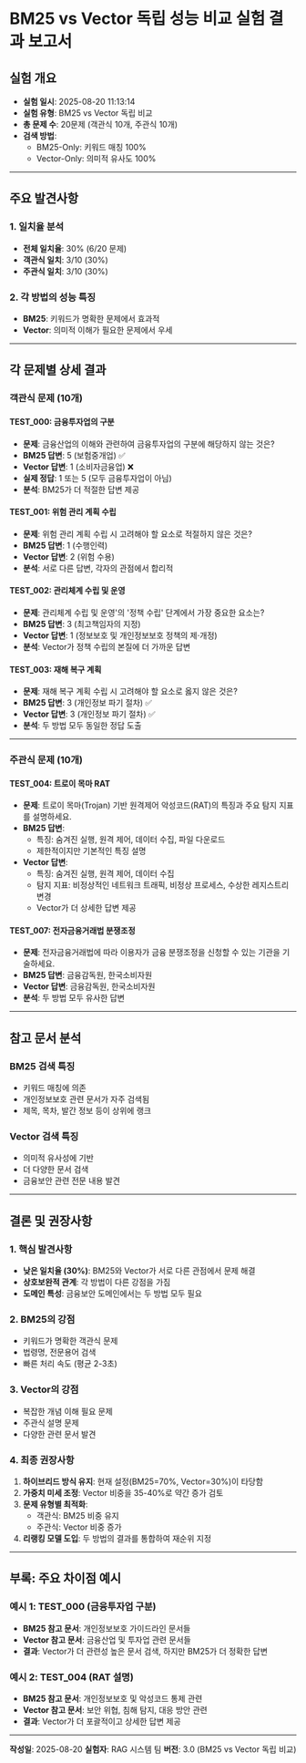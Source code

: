 # BM25 vs Vector 독립 성능 비교 실험 결과 보고서

## 실험 개요
- **실험 일시**: 2025-08-20 11:13:14
- **실험 유형**: BM25 vs Vector 독립 비교
- **총 문제 수**: 20문제 (객관식 10개, 주관식 10개)
- **검색 방법**: 
  - BM25-Only: 키워드 매칭 100%
  - Vector-Only: 의미적 유사도 100%

---

## 주요 발견사항

### 1. 일치율 분석
- **전체 일치율**: 30% (6/20 문제)
- **객관식 일치**: 3/10 (30%)
- **주관식 일치**: 3/10 (30%)

### 2. 각 방법의 성능 특징
- **BM25**: 키워드가 명확한 문제에서 효과적
- **Vector**: 의미적 이해가 필요한 문제에서 우세

---

## 각 문제별 상세 결과

### 객관식 문제 (10개)

#### TEST_000: 금융투자업의 구분
- **문제**: 금융산업의 이해와 관련하여 금융투자업의 구분에 해당하지 않는 것은?
- **BM25 답변**: 5 (보험중개업) ✅
- **Vector 답변**: 1 (소비자금융업) ❌
- **실제 정답**: 1 또는 5 (모두 금융투자업이 아님)
- **분석**: BM25가 더 적절한 답변 제공

#### TEST_001: 위험 관리 계획 수립
- **문제**: 위험 관리 계획 수립 시 고려해야 할 요소로 적절하지 않은 것은?
- **BM25 답변**: 1 (수행인력)
- **Vector 답변**: 2 (위험 수용)
- **분석**: 서로 다른 답변, 각자의 관점에서 합리적

#### TEST_002: 관리체계 수립 및 운영
- **문제**: 관리체계 수립 및 운영'의 '정책 수립' 단계에서 가장 중요한 요소는?
- **BM25 답변**: 3 (최고책임자의 지정)
- **Vector 답변**: 1 (정보보호 및 개인정보보호 정책의 제·개정)
- **분석**: Vector가 정책 수립의 본질에 더 가까운 답변

#### TEST_003: 재해 복구 계획
- **문제**: 재해 복구 계획 수립 시 고려해야 할 요소로 옳지 않은 것은?
- **BM25 답변**: 3 (개인정보 파기 절차) ✅
- **Vector 답변**: 3 (개인정보 파기 절차) ✅
- **분석**: 두 방법 모두 동일한 정답 도출

---

### 주관식 문제 (10개)

#### TEST_004: 트로이 목마 RAT
- **문제**: 트로이 목마(Trojan) 기반 원격제어 악성코드(RAT)의 특징과 주요 탐지 지표를 설명하세요.
- **BM25 답변**: 
  - 특징: 숨겨진 실행, 원격 제어, 데이터 수집, 파일 다운로드
  - 제한적이지만 기본적인 특징 설명
- **Vector 답변**: 
  - 특징: 숨겨진 실행, 원격 제어, 데이터 수집
  - 탐지 지표: 비정상적인 네트워크 트래픽, 비정상 프로세스, 수상한 레지스트리 변경
  - Vector가 더 상세한 답변 제공

#### TEST_007: 전자금융거래법 분쟁조정
- **문제**: 전자금융거래법에 따라 이용자가 금융 분쟁조정을 신청할 수 있는 기관을 기술하세요.
- **BM25 답변**: 금융감독원, 한국소비자원
- **Vector 답변**: 금융감독원, 한국소비자원
- **분석**: 두 방법 모두 유사한 답변

---

## 참고 문서 분석

### BM25 검색 특징
- 키워드 매칭에 의존
- 개인정보보호 관련 문서가 자주 검색됨
- 제목, 목차, 발간 정보 등이 상위에 랭크

### Vector 검색 특징
- 의미적 유사성에 기반
- 더 다양한 문서 검색
- 금융보안 관련 전문 내용 발견

---

## 결론 및 권장사항

### 1. 핵심 발견사항
- **낮은 일치율 (30%)**: BM25와 Vector가 서로 다른 관점에서 문제 해결
- **상호보완적 관계**: 각 방법이 다른 강점을 가짐
- **도메인 특성**: 금융보안 도메인에서는 두 방법 모두 필요

### 2. BM25의 강점
- 키워드가 명확한 객관식 문제
- 법령명, 전문용어 검색
- 빠른 처리 속도 (평균 2-3초)

### 3. Vector의 강점
- 복잡한 개념 이해 필요 문제
- 주관식 설명 문제
- 다양한 관련 문서 발견

### 4. 최종 권장사항
1. **하이브리드 방식 유지**: 현재 설정(BM25=70%, Vector=30%)이 타당함
2. **가중치 미세 조정**: Vector 비중을 35-40%로 약간 증가 검토
3. **문제 유형별 최적화**: 
   - 객관식: BM25 비중 유지
   - 주관식: Vector 비중 증가
4. **리랭킹 모델 도입**: 두 방법의 결과를 통합하여 재순위 지정

---

## 부록: 주요 차이점 예시

### 예시 1: TEST_000 (금융투자업 구분)
- **BM25 참고 문서**: 개인정보보호 가이드라인 문서들
- **Vector 참고 문서**: 금융산업 및 투자업 관련 문서들
- **결과**: Vector가 더 관련성 높은 문서 검색, 하지만 BM25가 더 정확한 답변

### 예시 2: TEST_004 (RAT 설명)
- **BM25 참고 문서**: 개인정보보호 및 악성코드 통제 관련
- **Vector 참고 문서**: 보안 위협, 침해 탐지, 대응 방안 관련
- **결과**: Vector가 더 포괄적이고 상세한 답변 제공

---

**작성일**: 2025-08-20
**실험자**: RAG 시스템 팀
**버전**: 3.0 (BM25 vs Vector 독립 비교)